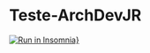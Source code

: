 # Teste-ArchDevJR

[![Run in Insomnia}](https://insomnia.rest/images/run.svg)](https://insomnia.rest/run/?label=Test%20Arch%20dev%20JR&uri=https%3A%2F%2Fraw.githubusercontent.com%2FGuedesleo%2FTeste-ArchDevJR%2Fdesenvolvimento%2FTesteArch_Insominia)
